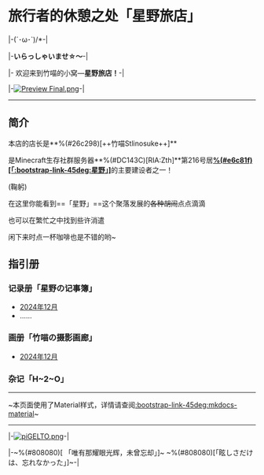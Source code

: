 # 旅行者的休憩之处「星野旅店」

|-(´･ω･`)/*-|


|-**いらっしゃいませ☆～**-|

|- 欢迎来到竹喵的小窝—**星野旅店！**-|

|-[![Preview Final.png](https://s11.ax1x.com/2023/12/17/pi5y1cd.png)](https://imgse.com/i/pi5y1cd)-|

---------

## **简介**

本店的店长是**%(#26c298)[++竹喵Stlinosuke++]**

是Minecraft生存社群服务器**%(#DC143C)[RIA:Zth]**第216号居[**%(#e6c81f)[「:bootstrap-link-45deg:星野」]**](https://wiki.ria.red/wiki/%E6%98%9F%E9%87%8E)的主要建设者之一！

(鞠躬)

在这里你能看到==「星野」==这个聚落发展的~~各种胡闹~~点点滴滴

也可以在繁忙之中找到些许消遣

闲下来时点一杯咖啡也是不错的哟~

##  **指引册**

### **记录册「星野の记事簿」**

- [2024年12月](hoshino-entry/2024December.md)
- ……

### **画册「竹喵の摄影画廊」**

- [2024年12月](photos/2024December.md)

### **杂记「H~2~O」**

------------

~本页面使用了Material样式，详情请查阅[:bootstrap-link-45deg:mkdocs-material](<https://squidfunk.github.io/mkdocs-material>)~

------------

|-[![piGELTO.png](https://s11.ax1x.com/2023/11/11/piGELTO.png)](https://imgse.com/i/piGELTO)-|

|-~%(#808080)[ 「唯有那耀眼光辉，未曾忘却」]~
~%(#808080)[「眩しさだけは、忘れなかった」]~-|







